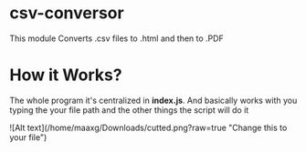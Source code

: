 # csv-conversor
This module Converts .csv files to .html and then to .PDF

<h1>How it Works?</h1>
<p>The whole program it's centralized in <strong>index.js</strong>.
And basically works with you typing the your file path and the other things the script will do it</p>
![Alt text](/home/maaxg/Downloads/cutted.png?raw=true "Change this to your file")


